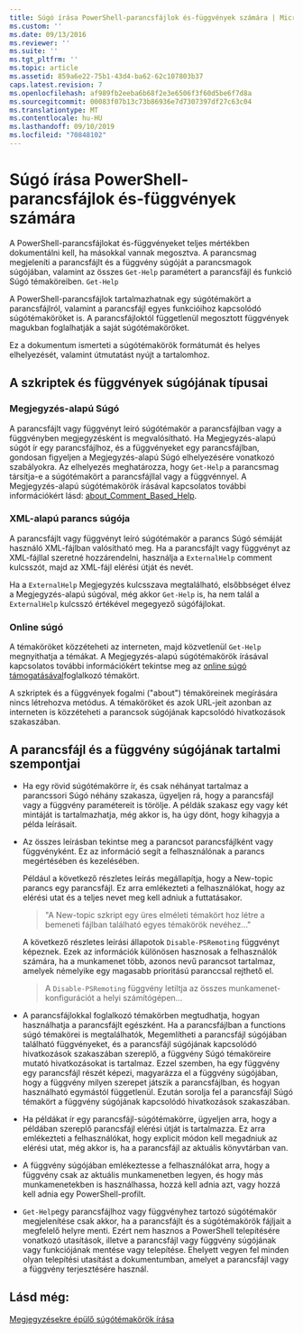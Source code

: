 ```yaml
---
title: Súgó írása PowerShell-parancsfájlok és-függvények számára | Microsoft Docs
ms.custom: ''
ms.date: 09/13/2016
ms.reviewer: ''
ms.suite: ''
ms.tgt_pltfrm: ''
ms.topic: article
ms.assetid: 859a6e22-75b1-43d4-ba62-62c107803b37
caps.latest.revision: 7
ms.openlocfilehash: af989fb2eeba6b68f2e3e6506f3f60d5be6f7d8a
ms.sourcegitcommit: 00083f07b13c73b86936e7d7307397df27c63c04
ms.translationtype: MT
ms.contentlocale: hu-HU
ms.lasthandoff: 09/10/2019
ms.locfileid: "70848102"
---
```

# <a name="writing-help-for-powershell-scripts-and-functions"></a>Súgó írása PowerShell-parancsfájlok és-függvények számára

A PowerShell-parancsfájlokat és-függvényeket teljes mértékben dokumentálni kell, ha másokkal vannak megosztva.
A parancsmag megjeleníti a parancsfájlt és a függvény súgóját a parancsmagok súgójában, valamint az összes `Get-Help` paramétert a parancsfájl és funkció Súgó témaköreiben. `Get-Help`

A PowerShell-parancsfájlok tartalmazhatnak egy súgótémakört a parancsfájlról, valamint a parancsfájl egyes funkcióihoz kapcsolódó súgótémaköröket is.
A parancsfájloktól függetlenül megosztott függvények magukban foglalhatják a saját súgótémaköröket.

Ez a dokumentum ismerteti a súgótémakörök formátumát és helyes elhelyezését, valamint útmutatást nyújt a tartalomhoz.

## <a name="types-of-script-and-function-help"></a>A szkriptek és függvények súgójának típusai

### <a name="comment-based-help"></a>Megjegyzés-alapú Súgó
A parancsfájlt vagy függvényt leíró súgótémakör a parancsfájlban vagy a függvényben megjegyzésként is megvalósítható.
Ha Megjegyzés-alapú súgót ír egy parancsfájlhoz, és a függvényeket egy parancsfájlban, gondosan figyeljen a Megjegyzés-alapú Súgó elhelyezésére vonatkozó szabályokra.
Az elhelyezés meghatározza, hogy `Get-Help` a parancsmag társítja-e a súgótémakört a parancsfájllal vagy a függvénnyel.
A Megjegyzés-alapú súgótémakörök írásával kapcsolatos további információkért lásd: [about_Comment_Based_Help](/powershell/module/microsoft.powershell.core/about/about_comment_based_help).

### <a name="xml-based-command-help"></a>XML-alapú parancs súgója
A parancsfájlt vagy függvényt leíró súgótémakör a parancs Súgó sémáját használó XML-fájlban valósítható meg.
Ha a parancsfájlt vagy függvényt az XML-fájllal szeretné hozzárendelni, használja a `ExternalHelp` comment kulcsszót, majd az XML-fájl elérési útját és nevét.

Ha a `ExternalHelp` Megjegyzés kulcsszava megtalálható, elsőbbséget élvez a Megjegyzés-alapú súgóval, még akkor `Get-Help` is, ha nem talál a `ExternalHelp` kulcsszó értékével megegyező súgófájlokat.

### <a name="online-help"></a>Online súgó
A témaköröket közzéteheti az interneten, majd közvetlenül `Get-Help` megnyithatja a témákat.
A Megjegyzés-alapú súgótémakörök írásával kapcsolatos további információkért tekintse meg az [online súgó támogatásával](../module/supporting-online-help.md)foglalkozó témakört.

A szkriptek és a függvények fogalmi ("about") témaköreinek megírására nincs létrehozva metódus.
A témaköröket és azok URL-jeit azonban az interneten is közzéteheti a parancsok súgójának kapcsolódó hivatkozások szakaszában.

## <a name="content-considerations-for-script-and-function-help"></a>A parancsfájl és a függvény súgójának tartalmi szempontjai

- Ha egy rövid súgótémakörre ír, és csak néhányat tartalmaz a parancssori Súgó néhány szakasza, ügyeljen rá, hogy a parancsfájl vagy a függvény paramétereit is törölje. A példák szakasz egy vagy két mintáját is tartalmazhatja, még akkor is, ha úgy dönt, hogy kihagyja a példa leírásait.

- Az összes leírásban tekintse meg a parancsot parancsfájlként vagy függvényként. Ez az információ segít a felhasználónak a parancs megértésében és kezelésében.

  Például a következő részletes leírás megállapítja, hogy a New-topic parancs egy parancsfájl. Ez arra emlékezteti a felhasználókat, hogy az elérési utat és a teljes nevet meg kell adniuk a futtatásakor.

  > "A New-topic szkript egy üres elméleti témakört hoz létre a bemeneti fájlban található egyes témakörök nevéhez..."

  A következő részletes leírási állapotok `Disable-PSRemoting` függvényt képeznek. Ezek az információk különösen hasznosak a felhasználók számára, ha a munkamenet több, azonos nevű parancsot tartalmaz, amelyek némelyike egy magasabb prioritású paranccsal rejthető el.

  > A `Disable-PSRemoting` függvény letiltja az összes munkamenet-konfigurációt a helyi számítógépen...

- A parancsfájlokkal foglalkozó témakörben megtudhatja, hogyan használhatja a parancsfájlt egészként. Ha a parancsfájlban a functions súgó témakörei is megtalálhatók, Megemlítheti a parancsfájl súgójában található függvényeket, és a parancsfájl súgójának kapcsolódó hivatkozások szakaszában szereplő, a függvény Súgó témaköreire mutató hivatkozásokat is tartalmaz. Ezzel szemben, ha egy függvény egy parancsfájl részét képezi, magyarázza el a függvény súgójában, hogy a függvény milyen szerepet játszik a parancsfájlban, és hogyan használható egymástól függetlenül. Ezután sorolja fel a parancsfájl Súgó témakört a függvény súgójának kapcsolódó hivatkozások szakaszában.

- Ha példákat ír egy parancsfájl-súgótémakörre, ügyeljen arra, hogy a példában szereplő parancsfájl elérési útját is tartalmazza. Ez arra emlékezteti a felhasználókat, hogy explicit módon kell megadniuk az elérési utat, még akkor is, ha a parancsfájl az aktuális könyvtárban van.

- A függvény súgójában emlékeztesse a felhasználókat arra, hogy a függvény csak az aktuális munkamenetben legyen, és hogy más munkamenetekben is használhassa, hozzá kell adnia azt, vagy hozzá kell adnia egy PowerShell-profilt.

- `Get-Help`egy parancsfájlhoz vagy függvényhez tartozó súgótémakör megjelenítése csak akkor, ha a parancsfájlt és a súgótémakörök fájljait a megfelelő helyre menti. Ezért nem hasznos a PowerShell telepítésére vonatkozó utasítások, illetve a parancsfájl vagy függvény súgójának vagy funkciójának mentése vagy telepítése. Ehelyett vegyen fel minden olyan telepítési utasítást a dokumentumban, amelyet a parancsfájl vagy a függvény terjesztésére használ.

## <a name="see-also"></a>Lásd még:

[Megjegyzésekre épülő súgótémakörök írása](./writing-comment-based-help-topics.md)
